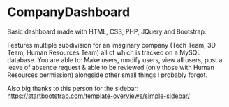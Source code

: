 # CompanyDashboard

Basic dashboard made with HTML, CSS, PHP, JQuery and Bootstrap.

Features multiple subdivision for an imaginary company (Tech Team, 3D Team, Human Resources Team) all of which is tracked on a MySQL database. You are able to: Make users, modify users, view all users, post a leave of absence request & able to be reviewed (only those with Human Resources permission) alongside other small things I probably forgot.

Also big thanks to this person for the sidebar:
https://startbootstrap.com/template-overviews/simple-sidebar/

